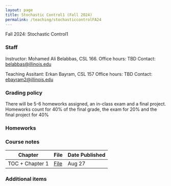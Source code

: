 ```yaml
---
layout: page
title: Stochastic Control1 (Fall 2024)
permalink: /teaching/stochasticcontrolFA24
---
```


Fall 2024: Stochastic Control1

### Staff
Instructor: Mohamed Ali Belabbas, CSL 166.
Office hours: TBD
Contact: belabbas@illinois.edu

Teaching Assitant: Erkan Bayram, CSL 157
Office hours: TBD
Contact: ebayram2@illinois.edu


### Grading policy

There will be 5-6 homeworks assigned, an in-class exam and a final project. Homeworks count for 40% of the final grade, the exam for 20% and the final project for 40% 

### Homeworks

### Course notes

| Chapter    | File | Date Published|
| -------- | ------- | ------------|
| TOC + Chapter 1 | [File](https://uofi.box.com/s/idfy4hcpc9adtyy5qulokszrp15o2o5c) | Aug 27    |

### Additional items

